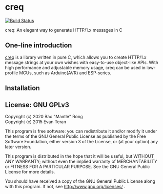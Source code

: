 # creq

[![Build Status](https://travis-ci.com/CSharperMantle/creq.svg?branch=master)](https://travis-ci.com/CSharperMantle/creq)

creq: An elegant way to generate HTTP/1.x messages in C

## One-line introduction

[creq](https://github.com/CSharperMantle/creq) is a library written in pure C, which allows you to create HTTP/1.x message strings at your own wishes with easy-to-use object-like APIs. With high performance and adjustable memory usage, creq can be used in low-profile MCUs, such as Arduino(AVR) and ESP-series.

## Installation



## License: GNU GPLv3

Copyright (c) 2020 Bao "Mantle" Rong 
<br>
Copyright (c) 2015 Evan Teran

This program is free software: you can redistribute it and/or modify
it under the terms of the GNU General Public License as published by
the Free Software Foundation, either version 3 of the License, or
(at your option) any later version.

This program is distributed in the hope that it will be useful,
but WITHOUT ANY WARRANTY; without even the implied warranty of
MERCHANTABILITY or FITNESS FOR A PARTICULAR PURPOSE.  See the
GNU General Public License for more details.

You should have received a copy of the GNU General Public License
along with this program.  If not, see http://www.gnu.org/licenses/ .
